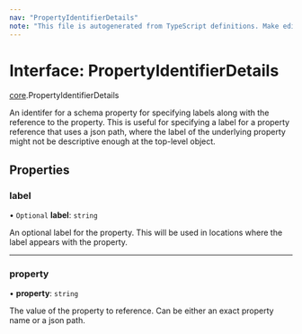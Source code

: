 ```yaml
---
nav: "PropertyIdentifierDetails"
note: "This file is autogenerated from TypeScript definitions. Make edits to the comments in the TypeScript file and then run `make docs` to regenerate this file."
---
```

# Interface: PropertyIdentifierDetails

[core](../modules/core.md).PropertyIdentifierDetails

An identifer for a schema property for specifying labels along with the reference to the property.
This is useful for specifying a label for a property reference that uses a json path, where the
label of the underlying property might not be descriptive enough at the top-level object.

## Properties

### label

• `Optional` **label**: `string`

An optional label for the property. This will be used in locations where the label appears with the property.

___

### property

• **property**: `string`

The value of the property to reference. Can be either an exact property name or a json path.

